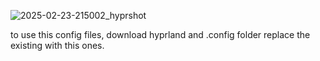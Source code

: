 ![2025-02-23-215002_hyprshot](https://github.com/user-attachments/assets/8ae1b2f5-da7d-4cb8-a251-ce185e4b4aed)


to use this config files, download hyprland and .config folder replace the existing with this ones. 

